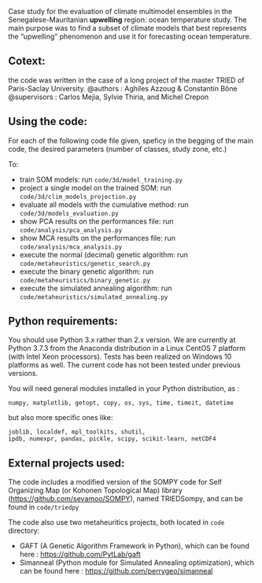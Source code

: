 Case study for the evaluation of climate multimodel ensembles in the Senegalese-Mauritanian **upwelling** region: ocean temperature study. The main purpose was to find a subset of climate models that best represents the “upwelling” phenomenon and use it for forecasting ocean temperature.

## Cotext:
the code was written in the case of a long project of the master TRIED of Paris-Saclay University. 
@authors : Aghiles Azzoug & Constantin Bône
@supervisors : Carlos Mejia, Sylvie Thiria, and Michel Crepon


## Using the code:
For each of the following code file given, speficy in the begging of the main code, the desired parameters (number of classes, study zone, etc.)

To: 
* train SOM models: run ``code/3d/model_training.py``
* project a single model on the trained SOM: run ``code/3d/clim_models_projection.py``
* evaluate all models with the cumulative method: run ``code/3d/models_evaluation.py``
* show PCA results on the performances file: run ``code/analysis/pca_analysis.py``
* show MCA results on the performances file: run ``code/analysis/mca_analysis.py``
* execute the normal (decimal) genetic algorithm: run ``code/metaheuristics/genetic_search.py``
* execute the binary genetic algorithm: run ``code/metaheuristics/binary_genetic.py``
* execute the simulated annealing algorithm: run ``code/metaheuristics/simulated_annealing.py``

## Python requirements:

You should use Python 3.x rather than 2.x version. We are currently at
Python 3.7.3 from the Anaconda distribution in a Linux CentOS 7 platform
(with Intel Xeon processors). Tests has been realized on Windows 10 platforms as well. The current code has not been tested under previous versions.

You will need general modules installed in your Python distribution, as :

    numpy, matplotlib, getopt, copy, os, sys, time, timeit, datetime

but also more specific ones like:

    joblib, localdef, mpl_toolkits, shutil, 
    ipdb, numexpr, pandas, pickle, scipy, scikit-learn, netCDF4

## External projects used:
The code includes a modified version of the SOMPY code for Self Organizing Map (or
Kohonen Topological Map) library (https://github.com/sevamoo/SOMPY), named TRIEDSompy, and can be found in ``code/triedpy``

The code also use two metaheuritics projects, both located in ``code`` directory:
* GAFT (A Genetic Algorithm Framework in Python), which can be found here : https://github.com/PytLab/gaft
* Simanneal (Python module for Simulated Annealing optimization), which can be found here : https://github.com/perrygeo/simanneal
    

